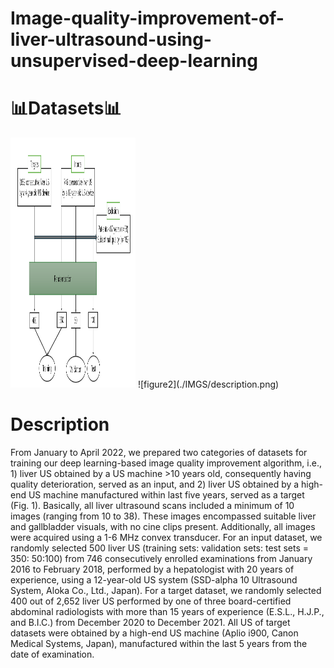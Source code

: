 # Image-quality-improvement-of-liver-ultrasound-using-unsupervised-deep-learning

# 📊Datasets📊
<img src="./IMGS/flowchart.png" width="200" height="400"/>
![figure2](./IMGS/description.png)

# Description
From January to April 2022, we prepared two categories of datasets for training our deep learning-based image quality improvement algorithm, i.e., 1) liver US obtained by a US machine >10 years old, consequently having quality deterioration, served as an input, and 2) liver US obtained by a high-end US machine manufactured within last five years, served as a target (Fig. 1). Basically, all liver ultrasound scans included a minimum of 10 images (ranging from 10 to 38). These images encompassed suitable liver and gallbladder visuals, with no cine clips present. Additionally, all images were acquired using a 1-6 MHz convex transducer. For an input dataset, we randomly selected 500 liver US (training sets: validation sets: test sets = 350: 50:100) from 746 consecutively enrolled examinations from January 2016 to February 2018, performed by a hepatologist with 20 years of experience, using a 12-year-old US system (SSD-alpha 10 Ultrasound System, Aloka Co., Ltd., Japan). For a target dataset, we randomly selected 400 out of 2,652 liver US performed by one of three board-certified abdominal radiologists with more than 15 years of experience (E.S.L., H.J.P., and B.I.C.) from December 2020 to December 2021. All US of target datasets were obtained by a high-end US machine (Aplio i900, Canon Medical Systems, Japan), manufactured within the last 5 years from the date of examination.


